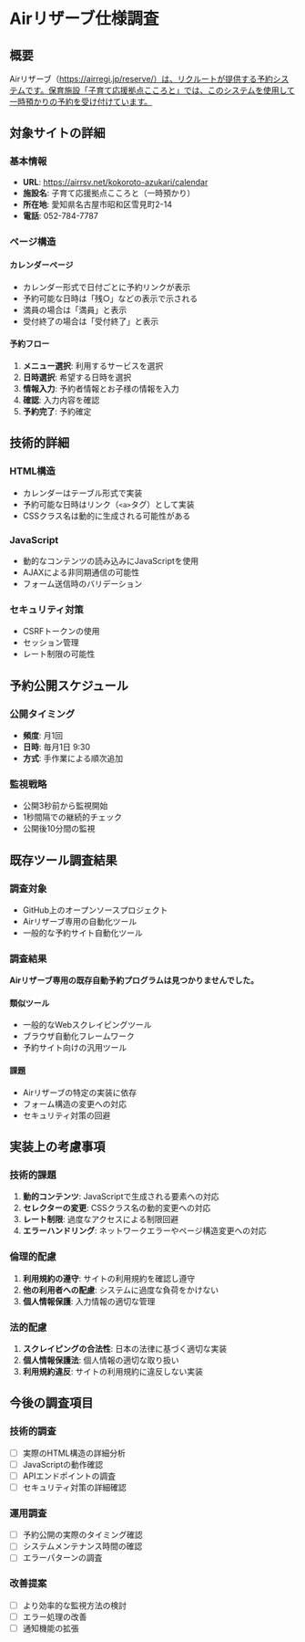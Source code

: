 # Airリザーブ仕様調査

## 概要

Airリザーブ（https://airregi.jp/reserve/）は、リクルートが提供する予約システムです。保育施設「子育て応援拠点こころと」では、このシステムを使用して一時預かりの予約を受け付けています。

## 対象サイトの詳細

### 基本情報
- **URL**: https://airrsv.net/kokoroto-azukari/calendar
- **施設名**: 子育て応援拠点こころと（一時預かり）
- **所在地**: 愛知県名古屋市昭和区雪見町2-14
- **電話**: 052-784-7787

### ページ構造

#### カレンダーページ
- カレンダー形式で日付ごとに予約リンクが表示
- 予約可能な日時は「残○」などの表示で示される
- 満員の場合は「満員」と表示
- 受付終了の場合は「受付終了」と表示

#### 予約フロー
1. **メニュー選択**: 利用するサービスを選択
2. **日時選択**: 希望する日時を選択
3. **情報入力**: 予約者情報とお子様の情報を入力
4. **確認**: 入力内容を確認
5. **予約完了**: 予約確定

## 技術的詳細

### HTML構造
- カレンダーはテーブル形式で実装
- 予約可能な日時はリンク（`<a>`タグ）として実装
- CSSクラス名は動的に生成される可能性がある

### JavaScript
- 動的なコンテンツの読み込みにJavaScriptを使用
- AJAXによる非同期通信の可能性
- フォーム送信時のバリデーション

### セキュリティ対策
- CSRFトークンの使用
- セッション管理
- レート制限の可能性

## 予約公開スケジュール

### 公開タイミング
- **頻度**: 月1回
- **日時**: 毎月1日 9:30
- **方式**: 手作業による順次追加

### 監視戦略
- 公開3秒前から監視開始
- 1秒間隔での継続的チェック
- 公開後10分間の監視

## 既存ツール調査結果

### 調査対象
- GitHub上のオープンソースプロジェクト
- Airリザーブ専用の自動化ツール
- 一般的な予約サイト自動化ツール

### 調査結果
**Airリザーブ専用の既存自動予約プログラムは見つかりませんでした。**

#### 類似ツール
- 一般的なWebスクレイピングツール
- ブラウザ自動化フレームワーク
- 予約サイト向けの汎用ツール

#### 課題
- Airリザーブの特定の実装に依存
- フォーム構造の変更への対応
- セキュリティ対策の回避

## 実装上の考慮事項

### 技術的課題
1. **動的コンテンツ**: JavaScriptで生成される要素への対応
2. **セレクターの変更**: CSSクラス名の動的変更への対応
3. **レート制限**: 過度なアクセスによる制限回避
4. **エラーハンドリング**: ネットワークエラーやページ構造変更への対応

### 倫理的配慮
1. **利用規約の遵守**: サイトの利用規約を確認し遵守
2. **他の利用者への配慮**: システムに過度な負荷をかけない
3. **個人情報保護**: 入力情報の適切な管理

### 法的配慮
1. **スクレイピングの合法性**: 日本の法律に基づく適切な実装
2. **個人情報保護法**: 個人情報の適切な取り扱い
3. **利用規約違反**: サイトの利用規約に違反しない実装

## 今後の調査項目

### 技術的調査
- [ ] 実際のHTML構造の詳細分析
- [ ] JavaScriptの動作確認
- [ ] APIエンドポイントの調査
- [ ] セキュリティ対策の詳細確認

### 運用調査
- [ ] 予約公開の実際のタイミング確認
- [ ] システムメンテナンス時間の確認
- [ ] エラーパターンの調査

### 改善提案
- [ ] より効率的な監視方法の検討
- [ ] エラー処理の改善
- [ ] 通知機能の拡張
